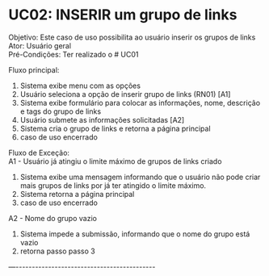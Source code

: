 # UC02: INSERIR um grupo de links  
Objetivo: Este caso de uso possibilita ao usuário inserir os grupos de links  
Ator: Usuário geral   
Pré-Condições: Ter realizado o # UC01  
  
Fluxo principal:  
1.	Sistema exibe menu com as opções  
2.	Usuário seleciona a opção de inserir grupo de links (RN01) [A1]  
3.	Sistema exibe formulário para colocar as informações, nome, descrição e tags do grupo de links  
4.	Usuário submete as informações solicitadas [A2]  
5.	Sistema cria o grupo de links e retorna a página principal  
6.	caso de uso encerrado  
  
Fluxo de Exceção:  
A1 - Usuário já atingiu o limite máximo de grupos de links criado  
1.	Sistema exibe uma mensagem informando que o usuário não pode criar mais grupos de links por já ter atingido o limite máximo.  
2.	Sistema retorna a página principal  
3.	caso de uso encerrado  
  
A2 - Nome do grupo vazio  
1.	Sistema impede a submissão, informando que o nome do grupo está vazio  
2.	retorna passo passo 3  
  
—-------------------------------------------  
  
